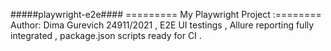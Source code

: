 #####playwright-e2e####
========= My Playwright Project :========
Author: Dima Gurevich 24911/2021 ,  E2E UI testings , Allure reporting fully integrated , package.json scripts ready for CI .

